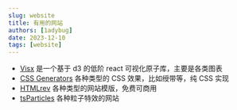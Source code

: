 ```yaml
---
slug: website
title: 有用的网站
authors: [1adybug]
date: 2023-12-10
tags: [website]
---
```


-   [Visx](https://airbnb.io/visx/) 是一个基于 d3 的低阶 react 可视化原子库，主要是各类图表
-   [CSS Generators](https://css-generators.com/) 各种类型的 CSS 效果，比如绶带等，纯 CSS 实现
-   [HTMLrev](https://htmlrev.com/) 各种类型的网站模版，免费可商用
-   [tsParticles](https://particles.js.org/) 各种粒子特效的网站
